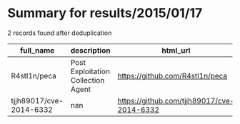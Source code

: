 
# Summary for results/2015/01/17
    
2 records found after deduplication

| full_name | description | html_url | matched_list | matched_count | pushed_at | size | stargazers_count | language | forks_count |
|-------------------------|------------------------------------|--------------------------------------------|----------------|-----------------|---------------------------|--------|--------------------|------------|---------------|
| R4stl1n/peca | Post Exploitation Collection Agent | https://github.com/R4stl1n/peca | ['exploit'] | 1 | 2015-01-17 03:46:43+00:00 | 212 | 7 | Python | 1 |
| tjjh89017/cve-2014-6332 | nan | https://github.com/tjjh89017/cve-2014-6332 | ['cve-2'] | 1 | 2015-01-17 15:14:52+00:00 | 332 | 1 | nan | 0 |
